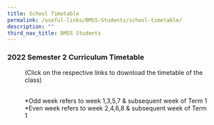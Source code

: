 ```yaml
---
title: School Timetable
permalink: /useful-links/BMSS-Students/school-timetable/
description: ""
third_nav_title: BMSS Students
---
```

### 2022 Semester 2 Curriculum Timetable  

<figure> (Click on the respective links to download the timetable of the class)<br><br>

\*Odd week refers to week 1,3,5,7 & subsequent week of Term 1  <br>
\*Even week refers to week 2,4,6,8 & subsequent week of Term 1 </figure>